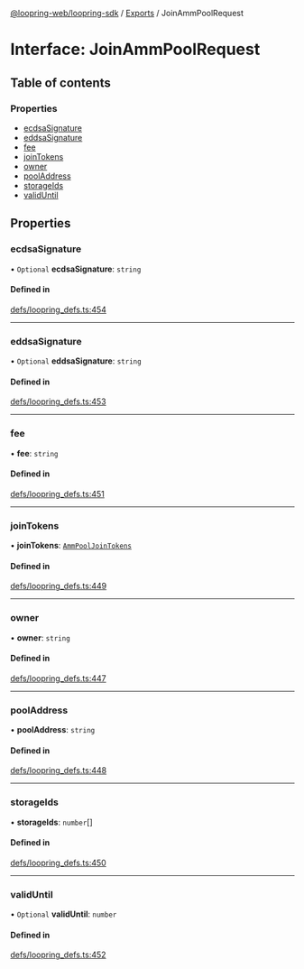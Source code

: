 [@loopring-web/loopring-sdk](../README.md) / [Exports](../modules.md) / JoinAmmPoolRequest

# Interface: JoinAmmPoolRequest

## Table of contents

### Properties

- [ecdsaSignature](JoinAmmPoolRequest.md#ecdsasignature)
- [eddsaSignature](JoinAmmPoolRequest.md#eddsasignature)
- [fee](JoinAmmPoolRequest.md#fee)
- [joinTokens](JoinAmmPoolRequest.md#jointokens)
- [owner](JoinAmmPoolRequest.md#owner)
- [poolAddress](JoinAmmPoolRequest.md#pooladdress)
- [storageIds](JoinAmmPoolRequest.md#storageids)
- [validUntil](JoinAmmPoolRequest.md#validuntil)

## Properties

### ecdsaSignature

• `Optional` **ecdsaSignature**: `string`

#### Defined in

[defs/loopring_defs.ts:454](https://github.com/Loopring/loopring_sdk/blob/f91f904/src/defs/loopring_defs.ts#L454)

___

### eddsaSignature

• `Optional` **eddsaSignature**: `string`

#### Defined in

[defs/loopring_defs.ts:453](https://github.com/Loopring/loopring_sdk/blob/f91f904/src/defs/loopring_defs.ts#L453)

___

### fee

• **fee**: `string`

#### Defined in

[defs/loopring_defs.ts:451](https://github.com/Loopring/loopring_sdk/blob/f91f904/src/defs/loopring_defs.ts#L451)

___

### joinTokens

• **joinTokens**: [`AmmPoolJoinTokens`](AmmPoolJoinTokens.md)

#### Defined in

[defs/loopring_defs.ts:449](https://github.com/Loopring/loopring_sdk/blob/f91f904/src/defs/loopring_defs.ts#L449)

___

### owner

• **owner**: `string`

#### Defined in

[defs/loopring_defs.ts:447](https://github.com/Loopring/loopring_sdk/blob/f91f904/src/defs/loopring_defs.ts#L447)

___

### poolAddress

• **poolAddress**: `string`

#### Defined in

[defs/loopring_defs.ts:448](https://github.com/Loopring/loopring_sdk/blob/f91f904/src/defs/loopring_defs.ts#L448)

___

### storageIds

• **storageIds**: `number`[]

#### Defined in

[defs/loopring_defs.ts:450](https://github.com/Loopring/loopring_sdk/blob/f91f904/src/defs/loopring_defs.ts#L450)

___

### validUntil

• `Optional` **validUntil**: `number`

#### Defined in

[defs/loopring_defs.ts:452](https://github.com/Loopring/loopring_sdk/blob/f91f904/src/defs/loopring_defs.ts#L452)
